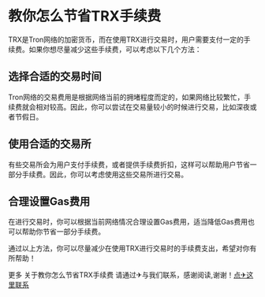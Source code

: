 # 教你怎么节省TRX手续费

TRX是Tron网络的加密货币，而在使用TRX进行交易时，用户需要支付一定的手续费。如果你想尽量减少这些手续费，可以考虑以下几个方法：

## 选择合适的交易时间
Tron网络的交易费用是根据网络当前的拥堵程度而定的，如果网络比较繁忙，手续费就会相对较高。因此，你可以尝试在交易量较小的时候进行交易，比如深夜或者节假日。

## 使用合适的交易所
有些交易所会为用户支付手续费，或者提供手续费折扣，这样可以帮助用户节省一部分手续费。因此，你可以考虑使用这些交易所进行交易。

## 合理设置Gas费用
在进行交易时，你可以根据当前网络情况合理设置Gas费用，适当降低Gas费用也可以帮助你节省一部分手续费。

通过以上方法，你可以尽量减少在使用TRX进行交易时的手续费支出，希望对你有所帮助！

更多 关于教你怎么节省TRX手续费 请通过✈与我们联系，感谢阅读,谢谢！[点✈这里联系](https://trx.tw)